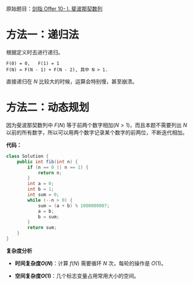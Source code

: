 原始题目：[剑指 Offer 10- I. 斐波那契数列](https://leetcode-cn.com/problems/fei-bo-na-qi-shu-lie-lcof/)

# 方法一：递归法

根据定义时去进行递归。

```
F(0) = 0,   F(1) = 1
F(N) = F(N - 1) + F(N - 2), 其中 N > 1.
```

直接递归在 $N$ 比较大的时候，运算会特别慢，甚至崩溃。



# 方法二：动态规划

因为斐波那契数列中 $F(N)$ 等于前两个数字相加($N>1$)，而且本题不需要列出 $N$ 以前的所有数字，所以可以用两个数字记录某个数字的前两位，不断迭代相加。

**代码：**

```java
class Solution {
    public int fib(int n) {
        if (n == 0 || n == 1) {
            return n;
        }
        int a = 0;
        int b = 1;
        int sum = 0;
        while (--n > 0) {
            sum = (a + b) % 1000000007;
            a = b;
            b = sum;
        }
        return sum;
    }
}
```

**复杂度分析**

- **时间复杂度$O(N)$**：计算 $f(N)$ 需要循环 $N$ 次，每轮的操作是 $O(1)$。

- **空间复杂度$O(1)$**：几个标志变量占用常用大小的空间。